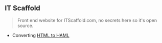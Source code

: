 ## IT Scaffold

> Front end website for ITScaffold.com, no secrets here so it's open source.

- Converting [HTML to HAML](http://htmltohaml.com/)